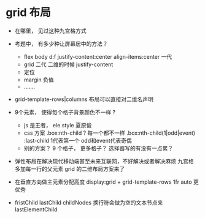 # grid 布局

- 在哪里， 见过这种九宫格方式
- 考题中， 有多少种让屏幕居中的方法？
  - flex body d:f  justify-content:center    align-items:center  一代
  - grid  二代  二维的时候   justify-content
  - 定位
  - margin 负值
  - .......
- grid-template-rows|columns
  布局可以直接对二维名声明
- 9个元素， 使得每个格子背景颜色不一样 ?
  - js 是王者， ele.style  夏原俊
  - css 方案  .box:nth-child
    ? 每一个都不一样
    .box:nth-child(1|odd|event)  :last-child   1代表第一个 odd和event代表奇偶
  - 别的方案？ 9 个格子， 更多格子？ 选择器写的有没有一点累？

- 弹性布局在解决现代移动端甚至未来互联网，不好解决或者解决麻烦
  九宫格 多加每一行的父元素
  grid 的二维布局方案来了

- 在垂直方向做主元素分配高度
  display:grid + grid-template-rows
  1fr auto
  更优秀

- fristChild lastChild
  childNodes 换行符会做为空的文本节点来 lastElementChild
